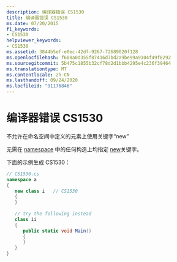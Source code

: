 ```yaml
---
description: 编译器错误 CS1530
title: 编译器错误 CS1530
ms.date: 07/20/2015
f1_keywords:
- CS1530
helpviewer_keywords:
- CS1530
ms.assetid: 3844b5ef-e0ec-42df-9267-72689020f128
ms.openlocfilehash: f608a0d355f87416d7bd2a9be99a9104f49f8292
ms.sourcegitcommit: 5b475c1855b32cf78d2d1bbb4295e4c236f39464
ms.translationtype: MT
ms.contentlocale: zh-CN
ms.lasthandoff: 09/24/2020
ms.locfileid: "91176846"
---
```

# <a name="compiler-error-cs1530"></a>编译器错误 CS1530

不允许在命名空间中定义的元素上使用关键字“new”  
  
 无需在 [namespace](../language-reference/keywords/new-modifier.md) 中的任何构造上均指定 [new](../language-reference/keywords/namespace.md)关键字。  
  
 下面的示例生成 CS1530：  
  
```csharp  
// CS1530.cs  
namespace a  
{  
   new class i   // CS1530  
   {  
   }  
  
   // try the following instead  
   class ii  
   {  
      public static void Main()  
      {  
      }  
   }  
}  
```
